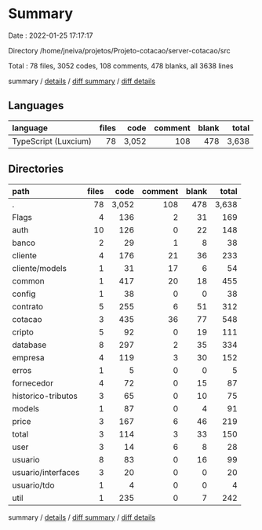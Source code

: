 # Summary

Date : 2022-01-25 17:17:17

Directory /home/jneiva/projetos/Projeto-cotacao/server-cotacao/src

Total : 78 files,  3052 codes, 108 comments, 478 blanks, all 3638 lines

summary / [details](details.md) / [diff summary](diff.md) / [diff details](diff-details.md)

## Languages
| language | files | code | comment | blank | total |
| :--- | ---: | ---: | ---: | ---: | ---: |
| TypeScript (Luxcium) | 78 | 3,052 | 108 | 478 | 3,638 |

## Directories
| path | files | code | comment | blank | total |
| :--- | ---: | ---: | ---: | ---: | ---: |
| . | 78 | 3,052 | 108 | 478 | 3,638 |
| Flags | 4 | 136 | 2 | 31 | 169 |
| auth | 10 | 126 | 0 | 22 | 148 |
| banco | 2 | 29 | 1 | 8 | 38 |
| cliente | 4 | 176 | 21 | 36 | 233 |
| cliente/models | 1 | 31 | 17 | 6 | 54 |
| common | 1 | 417 | 20 | 18 | 455 |
| config | 1 | 38 | 0 | 0 | 38 |
| contrato | 5 | 255 | 6 | 51 | 312 |
| cotacao | 3 | 435 | 36 | 77 | 548 |
| cripto | 5 | 92 | 0 | 19 | 111 |
| database | 8 | 297 | 2 | 35 | 334 |
| empresa | 4 | 119 | 3 | 30 | 152 |
| erros | 1 | 5 | 0 | 0 | 5 |
| fornecedor | 4 | 72 | 0 | 15 | 87 |
| historico-tributos | 3 | 65 | 0 | 10 | 75 |
| models | 1 | 87 | 0 | 4 | 91 |
| price | 3 | 167 | 6 | 46 | 219 |
| total | 3 | 114 | 3 | 33 | 150 |
| user | 3 | 14 | 6 | 8 | 28 |
| usuario | 8 | 83 | 0 | 16 | 99 |
| usuario/interfaces | 3 | 20 | 0 | 0 | 20 |
| usuario/tdo | 1 | 4 | 0 | 0 | 4 |
| util | 1 | 235 | 0 | 7 | 242 |

summary / [details](details.md) / [diff summary](diff.md) / [diff details](diff-details.md)